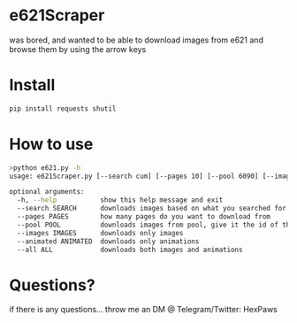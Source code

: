# e621Scraper
was bored, and wanted to be able to download images from e621 and browse them by using the arrow keys

# Install
``` bash
pip install requests shutil
```

# How to use 
``` bash
>python e621.py -h
usage: e621Scraper.py [--search cum] [--pages 10] [--pool 6090] [--images True] [--animated True] [--all True]

optional arguments:
  -h, --help           show this help message and exit
  --search SEARCH      downloads images based on what you searched for
  --pages PAGES        how many pages do you want to download from
  --pool POOL          downloads images from pool, give it the id of the pool
  --images IMAGES      downloads only images
  --animated ANIMATED  downloads only animations
  --all ALL            downloads both images and animations
```

# Questions?
if there is any questions... throw me an DM @ Telegram/Twitter: HexPaws
